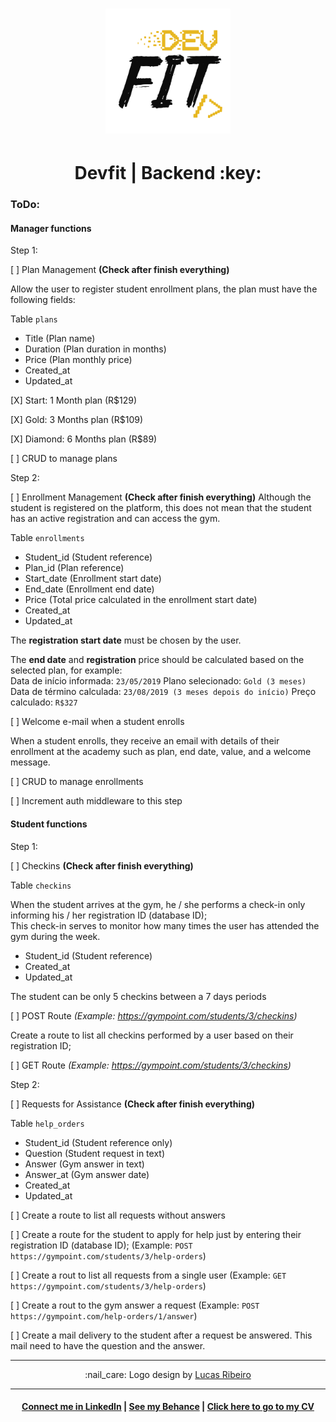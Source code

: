 <h1 align="center">
  <img alt="Devfit" title="Devfit" src="readme/logo-black.png" width="200px" />
</h1>

<h1 align="center">
  Devfit | Backend :key:
</h1>

<h3>ToDo:</h3>

<h4>Manager functions</h4>

Step 1:

[ ] Plan Management **(Check after finish everything)**

Allow the user to register student enrollment plans, the plan must have the following fields:

Table `plans`

* Title (Plan name)
* Duration (Plan duration in months)
* Price (Plan monthly price)
* Created_at
* Updated_at

[X] Start: 1 Month plan (R$129)

[X] Gold: 3 Months plan (R$109)

[X] Diamond: 6 Months plan (R$89)

[ ] CRUD to manage plans

Step 2:

[ ] Enrollment Management **(Check after finish everything)**
Although the student is registered on the platform, this does not mean that the student has an active registration and can access the gym.

Table `enrollments`

* Student_id (Student reference)
* Plan_id (Plan reference)
* Start_date (Enrollment start date)
* End_date (Enrollment end date)
* Price (Total price calculated in the enrollment start date)
* Created_at
* Updated_at

The **registration start date** must be chosen by the user.

The **end date** and **registration** price should be calculated based on the selected plan, for example: <br/>
Data de início informada: `23/05/2019` Plano selecionado: `Gold (3 meses)` Data de término calculada: `23/08/2019 (3 meses depois do início)` Preço calculado: `R$327`

[ ] Welcome e-mail when a student enrolls

When a student enrolls, they receive an email with details of their enrollment at the academy such as plan, end date, value, and a welcome message.

[ ] CRUD to manage enrollments

[ ] Increment auth middleware to this step

<h4>Student functions</h4>

Step 1:

[ ] Checkins **(Check after finish everything)**

Table `checkins`

When the student arrives at the gym, he / she performs a check-in only informing his / her registration ID (database ID); <br/>
This check-in serves to monitor how many times the user has attended the gym during the week.

* Student_id (Student reference)
* Created_at
* Updated_at

The student can be only 5 checkins between a 7 days periods

[ ] POST Route *(Example: https://gympoint.com/students/3/checkins)*

Create a route to list all checkins performed by a user based on their registration ID;

[ ] GET Route *(Example: https://gympoint.com/students/3/checkins)*

Step 2:

[ ] Requests for Assistance **(Check after finish everything)**

Table `help_orders`

* Student_id (Student reference only)
* Question (Student request in text)
* Answer (Gym answer in text)
* Answer_at (Gym answer date)
* Created_at
* Updated_at

[ ] Create a route to list all requests without answers

[ ] Create a route for the student to apply for help just by entering their registration ID (database ID); (Example: `POST https://gympoint.com/students/3/help-orders`)

[ ] Create a rout to list all requests from a single user (Example: `GET https://gympoint.com/students/3/help-orders`)

[ ] Create a rout to the gym answer a request (Example: `POST https://gympoint.com/help-orders/1/answer`)

[ ] Create a mail delivery to the student after a request be answered. This mail need to have the question and the answer.

<hr/>

<p align="center">
:nail_care: Logo design by <a href="https://www.behance.net/lucasrvr" target="_blank">Lucas Ribeiro</a>
</p>

<hr/>

<h4 align="center">
<a href="http://linkedin.com/in/leonardoalmeida99">Connect me in LinkedIn</a> | <a href="http://behance.net/almeida99">See my Behance</a> | <a href="https://leunardo.dev">Click here to go to my CV</a>
</h4>
